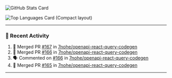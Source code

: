 ![GitHub Stats Card](https://github-readme-stats.vercel.app/api?username=7nohe&count_private=true&theme=react)

![Top Languages Card (Compact layout)](https://github-readme-stats.vercel.app/api/top-langs/?username=7nohe&layout=compact&theme=react)

---

### :koala: Recent Activity

<!--START_SECTION:activity-->
1. 🎉 Merged PR [#167](https://github.com/7nohe/openapi-react-query-codegen/pull/167) in [7nohe/openapi-react-query-codegen](https://github.com/7nohe/openapi-react-query-codegen)
2. 🎉 Merged PR [#166](https://github.com/7nohe/openapi-react-query-codegen/pull/166) in [7nohe/openapi-react-query-codegen](https://github.com/7nohe/openapi-react-query-codegen)
3. 🗣 Commented on [#166](https://github.com/7nohe/openapi-react-query-codegen/pull/166#issuecomment-2439071435) in [7nohe/openapi-react-query-codegen](https://github.com/7nohe/openapi-react-query-codegen)
4. 🎉 Merged PR [#165](https://github.com/7nohe/openapi-react-query-codegen/pull/165) in [7nohe/openapi-react-query-codegen](https://github.com/7nohe/openapi-react-query-codegen)
<!--END_SECTION:activity-->

---
